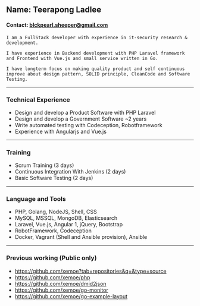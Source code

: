 ## Name: Teerapong Ladlee
#### Contact: blckpearl.sheeper@gmail.com 

<!--
**xemoe/xemoe** is a ✨ _special_ ✨ repository because its `README.md` (this file) appears on your GitHub profile.

Here are some ideas to get you started:

- 🔭 I’m currently working on ...
- 🌱 I’m currently learning ...
- 👯 I’m looking to collaborate on ...
- 🤔 I’m looking for help with ...
- 💬 Ask me about ...
- 📫 How to reach me: ...
- 😄 Pronouns: ...
- ⚡ Fun fact: ...
-->

```
I am a FullStack developer with experience in it-security research & development.

I have experience in Backend development with PHP Laravel framework 
and Frontend with Vue.js and small service written in Go.

I have longterm focus on making quality product and self continuous improve about design pattern, SOLID principle, CleanCode and Software Testing.
```
---

### Technical Experience

-  Design and develop a Product Software with PHP Laravel
-  Design and develop a Government Software ~2 years
-  Write automated testing with Codeception, Robotframework
-  Experience with Angularjs and Vue.js

---

### Training
-  Scrum Training (3 days)
-  Continuous Integration With Jenkins (2 days)
-  Basic Software Testing (2 days)

---

### Language and Tools
-  PHP, Golang, NodeJS, Shell, CSS
-  MySQL, MSSQL, MongoDB, Elasticsearch
-  Laravel, Vue.js, Angular 1, jQuery, Bootstrap
-  RobotFramework, Codeception
-  Docker, Vagrant (Shell and Ansible provision), Ansible

---
### Previous working (Public only)
-  https://github.com/xemoe?tab=repositories&q=&type=source
-  https://github.com/xemoe/php
-  https://github.com/xemoe/dmid2json
-  https://github.com/xemoe/go-monitor
-  https://github.com/xemoe/go-example-layout
